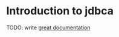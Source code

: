 # Introduction to jdbca

TODO: write [great documentation](http://jacobian.org/writing/what-to-write/)
